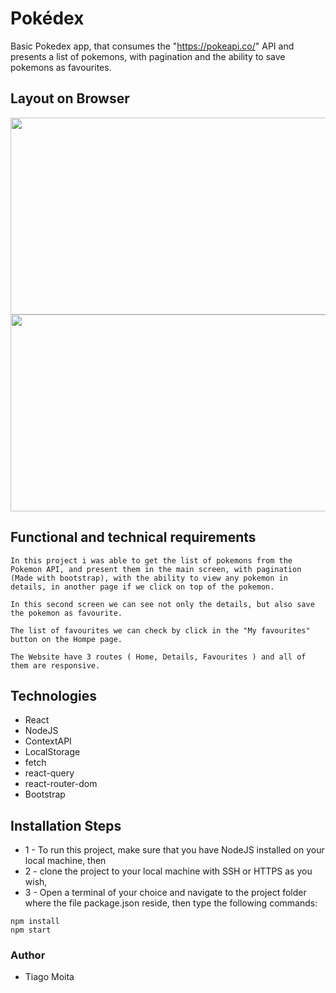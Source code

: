 # Pokédex
Basic Pokedex app, that consumes the "https://pokeapi.co/" API and presents a list of pokemons, with pagination and the ability to save pokemons as favourites.

## Layout on Browser

<img src="https://github.com/tiagomoita/Pokedex/blob/main/src/assets/images/Screenshot_Home.png" width="700" height="315" />
<img src="https://github.com/tiagomoita/Pokedex/blob/main/src/assets/images/Screenshot_PokemonDetails.png" width="700" height="315" />


## Functional and technical requirements

    In this project i was able to get the list of pokemons from the Pokemon API, and present them in the main screen, with pagination (Made with bootstrap), with the ability to view any pokemon in details, in another page if we click on top of the pokemon. 

    In this second screen we can see not only the details, but also save the pokemon as favourite.
    
    The list of favourites we can check by click in the "My favourites" button on the Hompe page.

    The Website have 3 routes ( Home, Details, Favourites ) and all of them are responsive.
    

## Technologies

 - React
 - NodeJS
 - ContextAPI
 - LocalStorage
 - fetch
 - react-query
 - react-router-dom
 - Bootstrap

## Installation Steps

 * 1 - To run this project, make sure that you have NodeJS installed on your local machine, then 
 * 2 - clone the project to your local machine with SSH or HTTPS as you wish,
 * 3 - Open a terminal of your choice and navigate to the project folder where the file package.json reside, then type the following commands: 

```
npm install
npm start
``` 

### Author
 - Tiago Moita
